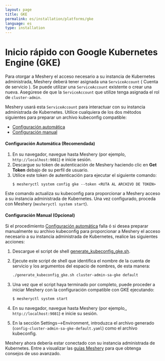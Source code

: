 ```yaml
---
layout: page
title: GKE
permalink: es/installation/platforms/gke
language: es
type: installation
---
```


# Inicio rápido con Google Kubernetes Engine (GKE)

Para otorgar a Meshery el acceso necesario a su instancia de Kubernetes administrada,
Meshery deberá tener asignada una `ServiceAccount` ( Cuenta de servicio ). Se puede utilizar una `ServiceAccount` existente o crear una nueva. Asegúrese de que la `ServiceAccount` que utilize tenga asignada el rol de `cluster-admin`.

Meshery usará esta `ServiceAccount` para interactuar con su instancia administrada de Kubernetes. Utilice cualquiera de los dos métodos siguientes para preparar un archivo kubeconfig compatible:

- [Configuración automática](#configuración-automática-recomendada)
- [Configuración manual](#configuración-manual-opcional)

#### **Configuración Automática** (Recomendada)

1. En su navegador, navegue hasta Meshery (por ejemplo, `http://localhost:9081`) e inicie sesión.
1. Descargue su token de autenticación de Meshery haciendo clic en **Get Token** debajo de su perfil de usuario.
1. Utilice este token de autenticación para ejecutar el siguiente comando:
   ```
   $ mesheryctl system config gke --token <RUTA AL ARCHIVO DE TOKEN>
   ```

Este comando actualiza su kubeconfig para proporcionar a Meshery acceso a su instancia administrada de Kubernetes.
Una vez configurado, proceda con Meshery (`mesheryctl system start`).

#### **Configuración Manual** (Opcional)

Si el procedimiento [Configuración automática](#configuración-automática-recomendada) falla ó si desea preparar manualmente su archivo kubeconfig para proporcionar a Meshery el acceso necesario a su instancia administrada de Kubernetes, realice las siguientes acciones:

1. Descargue el script de shell [generate_kubeconfig_gke.sh](./generate_kubeconfig_gke.sh).
1. Ejecute este script de shell que identifica el nombre de la cuenta de servicio y los argumentos del espacio de nombres, de esta manera:

   ```sh
   ./generate_kubeconfig_gke.sh cluster-admin-sa-gke default
   ```

1. Una vez que el script haya terminado por completo, puede proceder a iniciar Meshery con la configuración compatible con GKE ejecutando:

   ```sh
   $ mesheryctl system start
   ```

1. En su navegador, navegue hasta Meshery (por ejemplo,, `http://localhost:9081`) e inicie su sesión.
1. En la sección Settings-->Environment, introduzca el archivo generado (`config-cluster-admin-sa-gke-default.yaml`) como el archivo kubeconfig.

Meshery ahora debería estar conectado con su instancia administrada de Kubernetes. Entre a visualizar las [guías Meshery](/docs/guides) para que obtenga consejos de uso avanzado.
